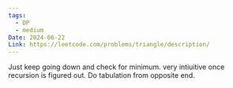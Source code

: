 ```yaml
---
tags:
  - DP
  - medium
Date: 2024-06-22
Link: https://leetcode.com/problems/triangle/description/
---
```

Just keep going down and check for minimum. very intiuitive once recursion is figured out. Do tabulation from opposite end.